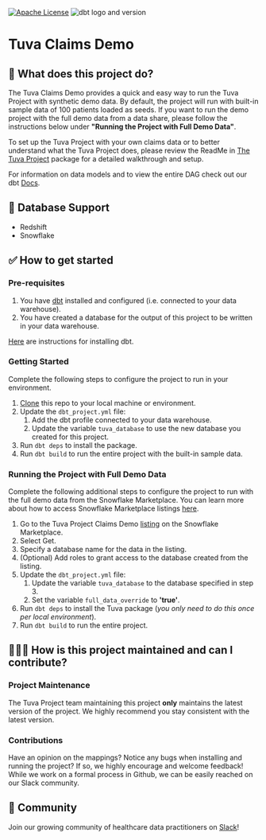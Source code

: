 [![Apache License](https://img.shields.io/badge/License-Apache%202.0-blue.svg)](https://opensource.org/licenses/Apache-2.0) ![dbt logo and version](https://img.shields.io/static/v1?logo=dbt&label=dbt-version&message=1.3.x&color=orange)

# Tuva Claims Demo

## 🧰 What does this project do?

The Tuva Claims Demo provides a quick and easy way to run the Tuva Project with synthetic demo data. 
By default, the project will run with built-in sample data of 100 patients loaded as seeds.
If you want to run the demo project with the full demo data from a data share, please follow the instructions below under **"Running the Project with Full Demo Data"**.

To set up the Tuva Project with your own claims data or to better understand what the Tuva Project does, please review the ReadMe in [The Tuva Project](https://github.com/tuva-health/the_tuva_project) package for a detailed walkthrough and setup.

For information on data models and to view the entire DAG check out our dbt [Docs](https://tuva-health.github.io/tuva_claims_demo/#!/overview).

## 🔌 Database Support

- Redshift
- Snowflake

## ✅ How to get started

### Pre-requisites
1. You have [dbt](https://www.getdbt.com/) installed and configured (i.e. connected to your data warehouse).
2. You have created a database for the output of this project to be written in your data warehouse.

[Here](https://docs.getdbt.com/dbt-cli/installation) are instructions for installing dbt.

### Getting Started
Complete the following steps to configure the project to run in your environment.

1. [Clone](https://docs.github.com/en/repositories/creating-and-managing-repositories/cloning-a-repository) this repo to your local machine or environment.
2. Update the `dbt_project.yml` file:
   1. Add the dbt profile connected to your data warehouse.
   2. Update the variable `tuva_database` to use the new database you created for this project.
3. Run `dbt deps` to install the package. 
4. Run `dbt build` to run the entire project with the built-in sample data.

### Running the Project with Full Demo Data
Complete the following additional steps to configure the project to run with the full demo data from the Snowflake Marketplace.
You can learn more about how to access Snowflake Marketplace listings [here](https://other-docs.snowflake.com/en/collaboration/consumer-listings-access.html#accessing-listings-on-the-marketplace). 

1. Go to the Tuva Project Claims Demo [listing](https://app.snowflake.com/marketplace/listing/GZT0ZS2I9BQ/tuva-health-tuva-project-claims-demo) on the Snowflake Marketplace.
2. Select Get.
3. Specify a database name for the data in the listing.
4. (Optional) Add roles to grant access to the database created from the listing.
5. Update the `dbt_project.yml` file:
   1. Update the variable `tuva_database` to the database specified in step 3.
   2. Set the variable `full_data_override` to **'true'**.
6. Run `dbt deps` to install the Tuva package (*you only need to do this once per local environment*).
7. Run `dbt build` to run the entire project.

## 🙋🏻‍♀️ **How is this project maintained and can I contribute?**

### Project Maintenance

The Tuva Project team maintaining this project **only** maintains the latest version of the project. 
We highly recommend you stay consistent with the latest version.

### Contributions

Have an opinion on the mappings? Notice any bugs when installing and running the project?
If so, we highly encourage and welcome feedback!  While we work on a formal process in Github, we can be easily reached on our Slack community.

## 🤝 Community

Join our growing community of healthcare data practitioners on [Slack](https://join.slack.com/t/thetuvaproject/shared_invite/zt-16iz61187-G522Mc2WGA2mHF57e0il0Q)!
